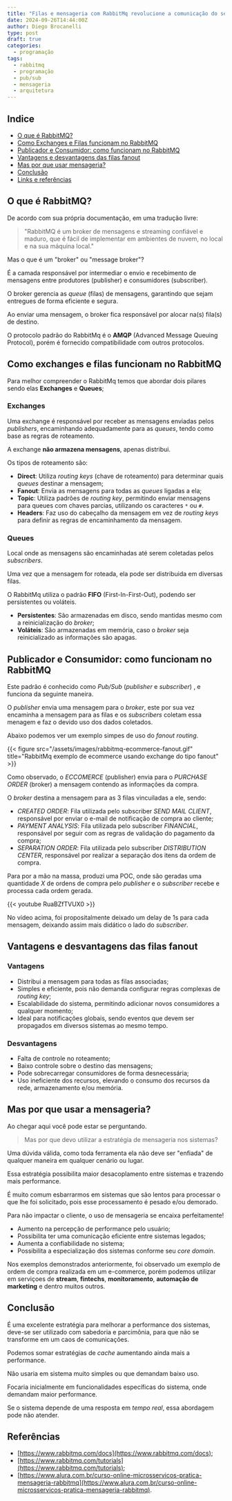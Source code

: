 ```yaml
---
title: "Filas e mensageria com RabbitMq revolucione a comunicação do seu sistema"
date: 2024-09-26T14:44:00Z
author: Diego Brocanelli
type: post
draft: true
categories:
  - programação
tags:
  - rabbitmq
  - programação
  - pub/sub
  - mensageria
  - arquitetura
---
```


## Indice

- [O que é RabbitMQ?](#o-que-é-rabbitmq)
- [Como Exchanges e Filas funcionam no RabbitMQ](#como-exchanges-e-filas-funcionam-no-rabbitmq)
- [Publicador e Consumidor: como funcionam no RabbitMQ](#publicador-e-consumidor-como-funcionam-no-rabbitmq)
- [Vantagens e desvantagens das filas fanout](#vantagens-e-desvantagens-das-filas-fanout)
- [Mas por que usar mensageria?](#mas-por-que-usar-mensageria)
- [Conclusão](#conclusão)
- [Links e referências](#referências)

## O que é RabbitMQ?

De acordo com sua própria documentação, em uma tradução livre:

> "RabbitMQ é um broker de mensagens e streaming confiável e maduro, que é fácil de implementar em ambientes de nuvem, no local e na sua máquina local."

Mas o que é um "broker" ou "message broker"?

É a camada responsável por intermediar o envio e recebimento de mensagens entre produtores (publisher) e consumidores (subscriber).

O broker gerencia as *queue* (filas) de mensagens, garantindo que sejam entregues de forma eficiente e segura.

Ao enviar uma mensagem, o broker fica responsável por alocar na(s) fila(s) de destino.

O protocolo padrão do RabbitMq é o **AMQP** (Advanced Message Queuing Protocol), porém é fornecido compatibilidade com outros protocolos.

## Como exchanges e filas funcionam no RabbitMQ

Para melhor compreender o RabbitMq temos que abordar dois pilares sendo elas **Exchanges** e **Queues**;

### Exchanges

Uma exchange é responsável por receber as mensagens enviadas pelos *publishers*, encaminhando adequadamente para as *queues*, tendo como base as regras de roteamento.

A exchange **não armazena mensagens**, apenas distribui.

Os tipos de roteamento são:

- **Direct**: Utiliza *routing keys* (chave de roteamento) para determinar quais *queues* destinar a mensagem;
- **Fanout**: Envia as mensagens para todas as *queues* ligadas a ela;
- **Topic**: Utiliza padrões de *routing key*, permitindo enviar mensagens para queues com chaves parcias, utilizando os caracteres `*` ou `#`.
- **Headers**: Faz uso do cabeçalho da mensagem em vez de *routing keys* para definir as regras de encaminhamento da mensagem.

### Queues

Local onde as mensagens são encaminhadas até serem coletadas pelos *subscribers*.

Uma vez que a mensagem for roteada, ela pode ser distribuida em diversas filas.

O RabbitMq utiliza o padrão **FIFO** (First-In-First-Out), podendo ser persistentes ou voláteis.

- **Persistentes**: São armazenadas em disco, sendo mantidas mesmo com a reinicialização do *broker*;
- **Voláteis**: São armazenadas em memória, caso o *broker* seja reinicializado as informações são apagas.

## Publicador e Consumidor: como funcionam no RabbitMQ

Este padrão é conhecido como *Pub/Sub* (*publisher* e *subscriber*) , e funciona da seguinte maneira.

O *publisher* envia uma mensagem para o *broker*, este por sua vez encaminha a mensagem para as filas e os *subscribers* coletam essa menagem e faz o devido uso dos dados coletados.

Abaixo podemos ver um exemplo simpes de uso do *fanout routing*.

{{< figure src="/assets/images/rabbitmq-ecommerce-fanout.gif" title="RabbitMq exemplo de ecommerce usando exchange do tipo fanout" >}}

Como observado, o *ECCOMERCE* (publisher) envia para o *PURCHASE ORDER* (broker) a mensagem contendo as informações da compra.

O *broker* destina a mensagem para as 3 filas vincuiladas a ele, sendo:

- *CREATED ORDER*: Fila utilizada pelo subscriber *SEND MAIL CLIENT*, responsável por enviar o e-mail de notificação de compra ao cliente;
- *PAYMENT ANALYSIS*: Fila utilizada pelo subscriber *FINANCIAL*, responsável por seguir com as regras de validação do pagamento da compra;
- *SEPARATION ORDER*: Fila utilizada pelo subscriber *DISTRIBUTION CENTER*, responsável por realizar a separação dos itens da ordem de compra.

Para por a mão na massa, produzi uma POC, onde são geradas uma quantidade *X* de ordens de compra pelo *publisher* e o *subscriber* recebe e processa cada ordem gerada.

{{< youtube RuaBZfTVUX0 >}}

No vídeo acima, foi propositalmente deixado um delay de 1s para cada mensagem, deixando assim mais didático o lado do *subscriber*.

## Vantagens e desvantagens das filas fanout

### Vantagens

- Distribui a mensagem para todas as filas associadas;
- Simples e eficiente, pois não demanda configurar regras complexas de *routing key*;
- Escalabilidade do sistema, permitindo adicionar novos consumidores a qualquer momento;
- Ideal para notificações globais, sendo eventos que devem ser propagados em diversos sistemas ao mesmo tempo.

### Desvantagens

- Falta de controle no roteamento;
- Baixo controle sobre o destino das mensagens;
- Pode sobrecarregar consumidores de forma desnecessária;
- Uso ineficiente dos recursos, elevando o consumo dos recursos da rede, armazenamento e/ou memória.

## Mas por que usar a mensageria?

Ao chegar aqui você pode estar se perguntando.

> Mas por que devo utilizar a estratégia de mensageria nos sistemas?

Uma dúvida válida, como toda ferramenta ela não deve ser "enfiada" de qualquer maneira em qualquer cenário ou lugar.

Essa estratégia possibilita maior desacoplamento entre sistemas e trazendo mais performance.

É muito comum esbarrarmos em sistemas que são lentos para processar o que lhe foi solicitado, pois esse processamento é pesado e/ou demorado. 

Para não impactar o cliente, o uso de mensageria se encaixa perfeitamente!

- Aumento na percepção de performance pelo usuário;
- Possibilita ter uma comunicação eficiente entre sistemas legados;
- Aumenta a confiabilidade no sistema;
- Possibilita a especialização dos sistemas conforme seu *core domain*.

Nos exemplos demonstrados anteriormente, foi observado um exemplo de ordem de compra realizada em um e-commerce, porém podemos utilizar em serviçoes de **stream**, **fintechs**, **monitoramento**, **automação de marketing** e dentro muitos outros.

## Conclusão

É uma excelente estratégia para melhorar a performance dos sistemas, deve-se ser utilizado com sabedoria e parcimônia, para que não se transforme em um caos de comunicações.

Podemos somar estratégias de *cache* aumentando ainda mais a performance.

Não usaria em sistema muito simples ou que demandam baixo uso.

Focaria inicialmente em funcionalidades específicas do sistema, onde demandam maior performance.

Se o sistema depende de uma resposta em *tempo real*, essa abordagem pode não atender.

## Referências

- [https://www.rabbitmq.com/docs](https://www.rabbitmq.com/docs);
- [https://www.rabbitmq.com/tutorials](https://www.rabbitmq.com/tutorials);
- [https://www.alura.com.br/curso-online-microsservicos-pratica-mensageria-rabbitmq](https://www.alura.com.br/curso-online-microsservicos-pratica-mensageria-rabbitmq).
